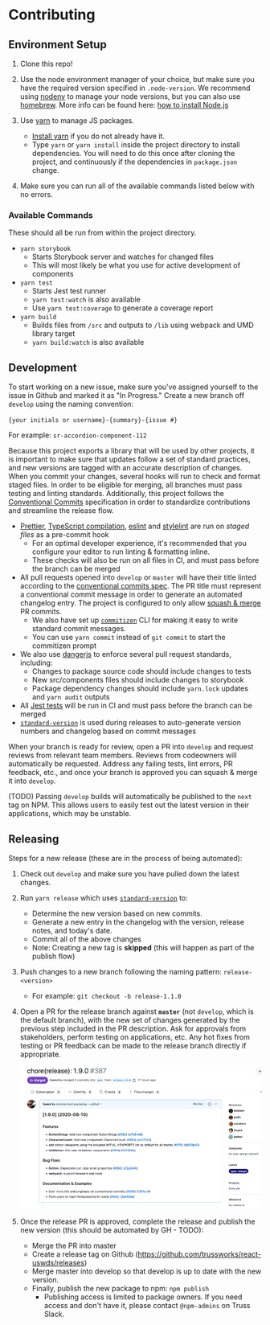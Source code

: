 # Contributing

## Environment Setup

1. Clone this repo!

1. Use the node environment manager of your choice, but make sure you have the required version specified in `.node-version`. We recommend using [nodenv](https://github.com/nodenv/nodenv) to manage your node versions, but you can also use [homebrew](https://brew.sh/). More info can be found here: [how to install Node.js](https://nodejs.dev/how-to-install-nodejs)

1. Use [yarn](https://yarnpkg.com) to manage JS packages.

   - [Install yarn](https://yarnpkg.com/en/docs/install) if you do not already have it.
   - Type `yarn` or `yarn install` inside the project directory to install dependencies. You will need to do this once after cloning the project, and continuously if the dependencies in `package.json` change.

1. Make sure you can run all of the available commands listed below with no errors.

### Available Commands

These should all be run from within the project directory.

- `yarn storybook`
  - Starts Storybook server and watches for changed files
  - This will most likely be what you use for active development of components
- `yarn test`
  - Starts Jest test runner
  - `yarn test:watch` is also available
  - Use `yarn test:coverage` to generate a coverage report
- `yarn build`
  - Builds files from `/src` and outputs to `/lib` using webpack and UMD library target
  - `yarn build:watch` is also available

## Development

To start working on a new issue, make sure you've assigned yourself to the issue in Github and marked it as "In Progress." Create a new branch off `develop` using the naming convention:

`{your initials or username}-{summary}-{issue #}`

For example: `sr-accordion-component-112`

Because this project exports a library that will be used by other projects, it is important to make sure that updates follow a set of standard practices, and new versions are tagged with an accurate description of changes. When you commit your changes, several hooks will run to check and format staged files. In order to be eligible for merging, all branches must pass testing and linting standards. Additionally, this project follows the [Conventional Commits](https://www.conventionalcommits.org/en/v1.0.0/#summary) specification in order to standardize contributions and streamline the release flow.

- [Prettier](https://prettier.io/), [TypeScript compilation](https://www.typescriptlang.org/), [eslint](https://eslint.org/) and [stylelint](https://stylelint.io/) are run on _staged files_ as a pre-commit hook
  - For an optimal developer experience, it's recommended that you configure your editor to run linting & formatting inline.
  - These checks will also be run on all files in CI, and must pass before the branch can be merged
- All pull requests opened into `develop` or `master` will have their title linted according to the [conventional commits spec](https://github.com/conventional-changelog/commitlint/tree/master/%40commitlint/config-conventional). The PR title must represent a conventional commit message in order to generate an automated changelog entry. The project is configured to only allow [squash & merge](https://help.github.com/en/github/collaborating-with-issues-and-pull-requests/about-pull-request-merges#squash-and-merge-your-pull-request-commits) PR commits.
  - We also have set up [`commitizen`](https://commitizen.github.io/cz-cli/) CLI for making it easy to write standard commit messages.
  - You can use `yarn commit` instead of `git commit` to start the commitizen prompt
- We also use [dangerjs](https://github.com/danger/danger-js) to enforce several pull request standards, including:
  - Changes to package source code should include changes to tests
  - New src/components files should include changes to storybook
  - Package dependency changes should include `yarn.lock` updates and `yarn audit` outputs
- All [Jest tests](https://jestjs.io/) will be run in CI and must pass before the branch can be merged
- [`standard-version`](https://github.com/conventional-changelog/standard-version) is used during releases to auto-generate version numbers and changelog based on commit messages

When your branch is ready for review, open a PR into `develop` and request reviews from relevant team members. Reviews from codeowners will automatically be requested. Address any failing tests, lint errors, PR feedback, etc., and once your branch is approved you can squash & merge it into `develop`.

(TODO) Passing `develop` builds will automatically be published to the `next` tag on NPM. This allows users to easily test out the latest version in their applications, which may be unstable.

## Releasing

Steps for a new release (these are in the process of being automated):

1. Check out `develop` and make sure you have pulled down the latest changes.

1. Run `yarn release` which uses [`standard-version`](https://github.com/conventional-changelog/standard-version) to:

   - Determine the new version based on new commits.
   - Generate a new entry in the changelog with the version, release notes, and today's date.
   - Commit all of the above changes
   - Note: Creating a new tag is **skipped** (this will happen as part of the publish flow)

1. Push changes to a new branch following the naming pattern: `release-<version>`

   - For example: `git checkout -b release-1.1.0`

1. Open a PR for the release branch against **`master`** (not `develop`, which is the default branch), with the new set of changes generated by the previous step included in the PR description. Ask for approvals from stakeholders, perform testing on applications, etc. Any hot fixes from testing or PR feedback can be made to the release branch directly if appropriate.

   ![image](./release_PR.png)

1. Once the release PR is approved, complete the release and publish the new version (this should be automated by GH - TODO):
   - Merge the PR into master
   - Create a release tag on Github (https://github.com/trussworks/react-uswds/releases)
   - Merge master into develop so that develop is up to date with the new version.
   - Finally, publish the new package to npm: `npm publish`
     - Publishing access is limited to package owners. If you need access and don't have it, please contact `@npm-admins` on Truss Slack.

